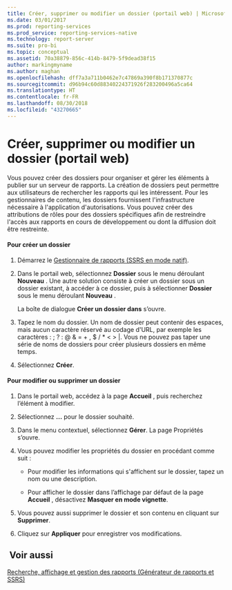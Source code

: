 ```yaml
---
title: Créer, supprimer ou modifier un dossier (portail web) | Microsoft Docs
ms.date: 03/01/2017
ms.prod: reporting-services
ms.prod_service: reporting-services-native
ms.technology: report-server
ms.suite: pro-bi
ms.topic: conceptual
ms.assetid: 70a38879-856c-414b-8479-5f9dead38f15
author: markingmyname
ms.author: maghan
ms.openlocfilehash: dff7a3a711b0462e7c47869a390f8b171370877c
ms.sourcegitcommit: d96b94c60d88340224371926f283200496a5ca64
ms.translationtype: HT
ms.contentlocale: fr-FR
ms.lasthandoff: 08/30/2018
ms.locfileid: "43270665"
---
```

# <a name="create-delete-or-modify-a-folder-web-portal"></a>Créer, supprimer ou modifier un dossier (portail web)
  Vous pouvez créer des dossiers pour organiser et gérer les éléments à publier sur un serveur de rapports. La création de dossiers peut permettre aux utilisateurs de rechercher les rapports qui les intéressent. Pour les gestionnaires de contenu, les dossiers fournissent l'infrastructure nécessaire à l'application d'autorisations. Vous pouvez créer des attributions de rôles pour des dossiers spécifiques afin de restreindre l'accès aux rapports en cours de développement ou dont la diffusion doit être restreinte.  
  
#### <a name="to-create-a-folder"></a>Pour créer un dossier  
  
1.  Démarrez le [Gestionnaire de rapports &#40;SSRS en mode natif&#41;](http://msdn.microsoft.com/library/80949f9d-58f5-48e3-9342-9e9bf4e57896).  
  
2.  Dans le portail web, sélectionnez **Dossier** sous le menu déroulant **Nouveau** . Une autre solution consiste à créer un dossier sous un dossier existant, à accéder à ce dossier, puis à sélectionner **Dossier** sous le menu déroulant **Nouveau** .  
  
     La boîte de dialogue **Créer un dossier dans** s’ouvre.  
  
3.  Tapez le nom du dossier. Un nom de dossier peut contenir des espaces, mais aucun caractère réservé au codage d'URL, par exemple les caractères : \; \? \: \@ \& \= \+ \, \$ \/ \* \< \> \|. Vous ne pouvez pas taper une série de noms de dossiers pour créer plusieurs dossiers en même temps.  
  
4.  Sélectionnez **Créer**.  
  
#### <a name="to-modify-or-delete-a-folder"></a>Pour modifier ou supprimer un dossier  
  
1.  Dans le portail web, accédez à la page **Accueil** , puis recherchez l’élément à modifier.  
  
2.  Sélectionnez **...** pour le dossier souhaité.  
  
3.  Dans le menu contextuel, sélectionnez **Gérer**. La page Propriétés s’ouvre.  
  
4.  Vous pouvez modifier les propriétés du dossier en procédant comme suit :  
  
    -   Pour modifier les informations qui s'affichent sur le dossier, tapez un nom ou une description.  
  
    -   Pour afficher le dossier dans l’affichage par défaut de la page **Accueil** , désactivez **Masquer en mode vignette**.  
  
5.  Vous pouvez aussi supprimer le dossier et son contenu en cliquant sur **Supprimer**.  
  
6.  Cliquez sur **Appliquer** pour enregistrer vos modifications.  
  
## <a name="see-also"></a> Voir aussi  
 [Recherche, affichage et gestion des rapports &#40;Générateur de rapports et SSRS&#41;](../../reporting-services/report-builder/finding-viewing-and-managing-reports-report-builder-and-ssrs.md)  
  
  
